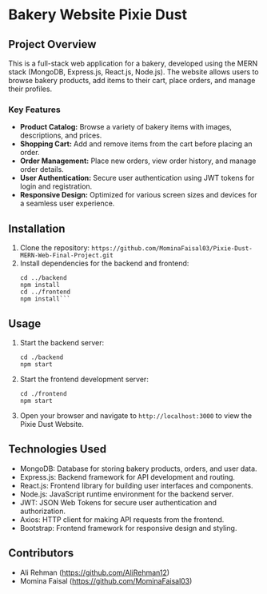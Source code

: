 # Bakery Website Pixie Dust

## Project Overview

This is a full-stack web application for a bakery, developed using the MERN stack (MongoDB, Express.js, React.js, Node.js). The website allows users to browse bakery products, add items to their cart, place orders, and manage their profiles.

### Key Features

- **Product Catalog:** Browse a variety of bakery items with images, descriptions, and prices.
- **Shopping Cart:** Add and remove items from the cart before placing an order.
- **Order Management:** Place new orders, view order history, and manage order details.
- **User Authentication:** Secure user authentication using JWT tokens for login and registration.
- **Responsive Design:** Optimized for various screen sizes and devices for a seamless user experience.

## Installation

1. Clone the repository:
   ```https://github.com/MominaFaisal03/Pixie-Dust-MERN-Web-Final-Project.git```
2. Install dependencies for the backend and frontend:
   ```
   cd ../backend
   npm install
   cd ../frontend
   npm install```

## Usage

1. Start the backend server:
   ```
   cd ./backend
   npm start
   ```
2. Start the frontend development server:
   ```
   cd ./frontend
   npm start
   ```
3. Open your browser and navigate to `http://localhost:3000` to view the Pixie Dust Website.

## Technologies Used

- MongoDB: Database for storing bakery products, orders, and user data.
- Express.js: Backend framework for API development and routing.
- React.js: Frontend library for building user interfaces and components.
- Node.js: JavaScript runtime environment for the backend server.
- JWT: JSON Web Tokens for secure user authentication and authorization.
- Axios: HTTP client for making API requests from the frontend.
- Bootstrap: Frontend framework for responsive design and styling.

## Contributors

- Ali Rehman (https://github.com/AliRehman12)
- Momina Faisal (https://github.com/MominaFaisal03)

